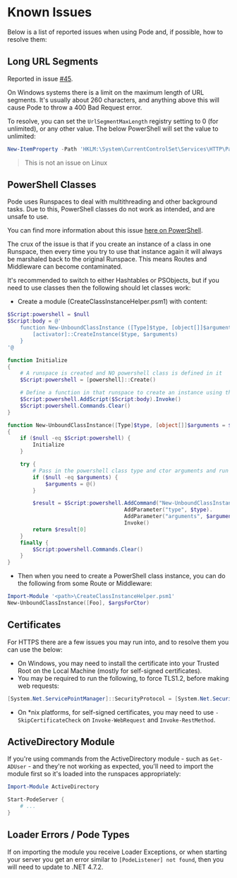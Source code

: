 # Known Issues

Below is a list of reported issues when using Pode and, if possible, how to resolve them:

## Long URL Segments

Reported in issue [#45](https://github.com/Badgerati/Pode/issues/45).

On Windows systems there is a limit on the maximum length of URL segments. It's usually about 260 characters, and anything above this will cause Pode to throw a 400 Bad Request error.

To resolve, you can set the `UrlSegmentMaxLength` registry setting to 0 (for unlimited), or any other value. The below PowerShell will set the value to unlimited:

```powershell
New-ItemProperty -Path 'HKLM:\System\CurrentControlSet\Services\HTTP\Parameters' -Name 'UrlSegmentMaxLength' -Value 0 -PropertyType DWord -Force
```

> This is not an issue on Linux

## PowerShell Classes

Pode uses Runspaces to deal with multithreading and other background tasks. Due to this, PowerShell classes do not work as intended, and are unsafe to use.

You can find more information about this issue [here on PowerShell](https://github.com/PowerShell/PowerShell/issues/3651).

The crux of the issue is that if you create an instance of a class in one Runspace, then every time you try to use that instance again it will always be marshaled back to the original Runspace. This means Routes and Middleware can become contaminated.

It's recommended to switch to either Hashtables or PSObjects, but if you need to use classes then the following should let classes work:

* Create a module (CreateClassInstanceHelper.psm1) with content:

```powershell
$Script:powershell = $null
$Script:body = @'
    function New-UnboundClassInstance ([Type]$type, [object[]]$arguments) {
        [activator]::CreateInstance($type, $arguments)
    }
'@

function Initialize
{
    # A runspace is created and NO powershell class is defined in it
    $Script:powershell = [powershell]::Create()

    # Define a function in that runspace to create an instance using the given type and arguments
    $Script:powershell.AddScript($Script:body).Invoke()
    $Script:powershell.Commands.Clear()
}

function New-UnboundClassInstance([Type]$type, [object[]]$arguments = $null)
{
    if ($null -eq $Script:powershell) {
        Initialize
    }

    try {
        # Pass in the powershell class type and ctor arguments and run the helper function in the other runspace
        if ($null -eq $arguments) {
            $arguments = @()
        }

        $result = $Script:powershell.AddCommand("New-UnboundClassInstance").
                                     AddParameter("type", $type).
                                     AddParameter("arguments", $arguments).
                                     Invoke()
        return $result[0]
    }
    finally {
        $Script:powershell.Commands.Clear()
    }
}
```

* Then when you need to create a PowerShell class instance, you can do the following from some Route or Middleware:

```powershell
Import-Module '<path>\CreateClassInstanceHelper.psm1'
New-UnboundClassInstance([Foo], $argsForCtor)
```

## Certificates

For HTTPS there are a few issues you may run into, and to resolve them you can use the below:

* On Windows, you may need to install the certificate into your Trusted Root on the Local Machine (mostly for self-signed certificates).
* You may be required to run the following, to force TLS1.2, before making web requests:

```powershell
[System.Net.ServicePointManager]::SecurityProtocol = [System.Net.SecurityProtocolType]::Tls12
```

* On *nix platforms, for self-signed certificates, you may need to use `-SkipCertificateCheck` on `Invoke-WebRequest` and `Invoke-RestMethod`.

## ActiveDirectory Module

If you're using commands from the ActiveDirectory module - such as `Get-ADUser` - and they're not working as expected, you'll need to import the module first so it's loaded into the runspaces appropriately:

```powershell
Import-Module ActiveDirectory

Start-PodeServer {
    # ...
}
```

## Loader Errors / Pode Types

If on importing the module you receive Loader Exceptions, or when starting your server you get an error similar to `[PodeListener] not found`, then you will need to update to .NET 4.7.2.
